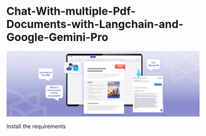 # Chat-With-multiple-Pdf-Documents-with-Langchain-and-Google-Gemini-Pro

![](https://github.com/sujikathir/Chat-With-multiple-Pdf-Documents-with-Langchain-and-Google-Gemini-Pro/blob/main/source/cover%20pic.png)

Install the requirements

